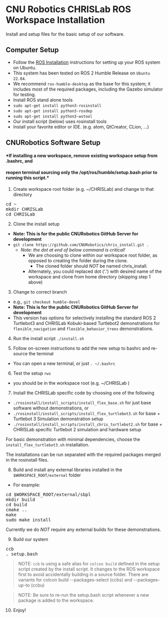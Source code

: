# CNU Robotics CHRISLab ROS Workspace Installation

Install and setup files for the basic setup of our software.

Computer Setup
--------------

 * Follow the [ROS Installation] instructions for setting up your ROS system on Ubuntu.
  * This system has been tested on ROS 2 Humble Release on `Ubuntu 22.04`.
  * We recommend `ros-humble-desktop` as the base for this system; it includes most of the required packages, including the Gazebo simulator for testing.
 * Install ROS stand alone tools
  * `sudo apt-get install python3-rosinstall`
  * `sudo apt-get install python3-rosdep`
  * `sudo apt-get install python3-wstool`
  * Our install script (below) uses rosinstall tools
 * Install your favorite editor or IDE. (e.g. atom, QtCreator, CLion, ...)




CNURobotics Software Setup
-----------------------

#### *If installing a new workspace, remove existing workspace setup from .bashrc, and
#### reopen terminal sourcing only the /opt/ros/humble/setup.bash prior to running this script.*

1. Create workspace root folder (e.g. ~/CHRISLab)  and change to that directory
<pre>
cd ~
mkdir CHRISLab
cd CHRISLab
</pre>

2. Clone the install setup
 * **Note: This is for the public CNURobotics GitHub Server for development**
 * `git clone https://github.com/CNURobotics/chris_install.git .`
    * *_Note: the dot at end of below command is critical!_*
      * We are choosing to clone within our workspace root folder, as opposed to creating the folder during the clone.  
        * The cloned folder should *NOT* be named chris_install.
      * Alternately, you could replaced dot ('.') with desired name of the workspace and clone from home directory (skipping step 1 above)

3. Change to correct branch
 * e.g., `git checkout humble-devel`
 * **Note: This is for the public CNURobotics GitHub Server for development**
 * This version has options for selectively installing the standard ROS 2 Turtlebot3 and CHRISLab Kobuki-based Turtlebot2 demonstrations for
 `flexible_navigation` and `flexible_behavior_trees` demonstrations.

4. Run the install script
 `./install.sh`

5. Follow on-screen instructions to add the new setup to bashrc and re-source the terminal
  * You can open a new terminal, or just `. ~/.bashrc`
6. Test the setup
  `rws`
  * you should be in the workspace root  (e.g. ~/CHRISLab )

7. Install the CHRISLab specific code by choosing one of the following
 * `./rosinstall/install_scripts/install_flex_base.sh` for just base software without demonstrations, or
 * `./rosinstall/install_scripts/install_flex_turtlebot3.sh` for base + Turtlebot 3 Simulation demonstration setup
 * `./rosinstall/install_scripts/install_chris_turtlebot2.sh` for base + CHRISLab specific Turtlebot 2 simulation and hardware setup

  For basic demonstration with minimal dependencies, choose the `install_flex_turtlebot3.sh` installation.

  The installations can be run separated with the required packages merged in the rosinstall files.

8. Build and install any external libraries installed in the `$WORKSPACE_ROOT/external` folder
  * For example:
<pre>
cd $WORKSPACE_ROOT/external/sbpl
mkdir build
cd build
cmake ..
make
sudo make install
</pre>

  Currently we do *NOT* require any external builds for these demonstrations.

9. Build our system
<pre>
ccb
. setup.bash
</pre>

> NOTE: `ccb` is using a safe alias for `colcon build` defined in the setup script created by the install script.
> It changes to the ROS workspace first to avoid accidentally building in a source folder.
> There are variants for colcon build --packages-select (ccbs) and --packages-up-to (ccbu)

> NOTE: Be sure to re-run the setup.bash script whenever a new package is added to the workspace.

10. Enjoy!

[ROS Installation]: https://docs.ros.org

